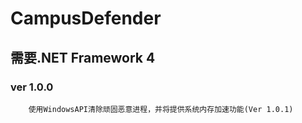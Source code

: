 CampusDefender
===================================  

需要.NET Framework 4
-----------------------------------

### ver 1.0.0

		使用WindowsAPI清除顽固恶意进程，并将提供系统内存加速功能(Ver 1.0.1)
